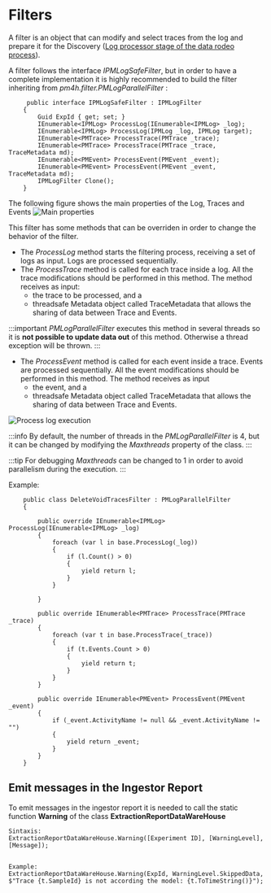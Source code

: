 ﻿---
sidebar_position: 4
---

# Filters

A filter is an object that can modify and select traces from the log and prepare it for the Discovery ([Log processor stage of the data rodeo process](../../../overview/phases/research/data-rodeo.md#data-rodeo-process)).

A filter follows the interface *IPMLogSafeFilter*, but in order to have a complete implementation it is highly recommended to build the filter inheriting from *pm4h.filter.PMLogParallelFilter* :

```
     public interface IPMLogSafeFilter : IPMLogFilter
    {
        Guid ExpId { get; set; }
        IEnumerable<IPMLog> ProcessLog(IEnumerable<IPMLog> _log);
        IEnumerable<IPMLog> ProcessLog(IPMLog _log, IPMLog target);
        IEnumerable<PMTrace> ProcessTrace(PMTrace _trace);
        IEnumerable<PMTrace> ProcessTrace(PMTrace _trace, TraceMetadata md);
        IEnumerable<PMEvent> ProcessEvent(PMEvent _event);
        IEnumerable<PMEvent> ProcessEvent(PMEvent _event, TraceMetadata md);
        IPMLogFilter Clone();
    }
```

The following figure shows the main properties of the Log, Traces and Events
![Main properties](/img/main-properties.png "Main properties")

This filter has some methods that can be overriden in order to change the behavior of the filter. 

- The *ProcessLog* method starts the filtering process, receiving a set of logs as input. Logs are processed sequentially.
- The *ProcessTrace* method is called for each trace inside a log. All the trace modifications should be performed in this method. The method receives as input:
    *   the trace to be processed, and a 
    *   threadsafe Metadata object called TraceMetadata that allows the sharing of data between Trace and Events. 

:::important
*PMLogParallelFilter* executes this method in several threads so it is **not possible to update data out** of this method. Otherwise a thread exception will be thrown.
:::

- The *ProcessEvent* method is called for each event inside a trace. Events are processed sequentially. All the event modifications should be performed in this method. The method receives as input 
    * the event, and a 
    * threadsafe Metadata object called TraceMetadata that allows the sharing of data between Trace and Events.

![Process log execution](/img/process-log-execution.png "Process log execution")

:::info
By default, the number of threads in the *PMLogParallelFilter* is 4, but it can be changed by modifying the *Maxthreads* property of the class.
:::

:::tip
For debugging *Maxthreads* can be changed to 1 in order to avoid parallelism during the execution.
:::

Example:

```
    public class DeleteVoidTracesFilter : PMLogParallelFilter
    {

        public override IEnumerable<IPMLog> ProcessLog(IEnumerable<IPMLog> _log)
        {
            foreach (var l in base.ProcessLog(_log))
            {
                if (l.Count() > 0)
                {
                    yield return l;
                }
            }

        }

        public override IEnumerable<PMTrace> ProcessTrace(PMTrace _trace)
        {
            foreach (var t in base.ProcessTrace(_trace))
            {
                if (t.Events.Count > 0)
                {
                    yield return t;
                }
            }
        }

        public override IEnumerable<PMEvent> ProcessEvent(PMEvent _event)
        {
            if (_event.ActivityName != null && _event.ActivityName != "")
            {
                yield return _event;
            }
        }
    }
```

## Emit messages in the Ingestor Report 

To emit messages in the ingestor report it is needed to call the static function **Warning** of the class **ExtractionReportDataWareHouse**


```
Sintaxis:
ExtractionReportDataWareHouse.Warning([Experiment ID], [WarningLevel], [Message]);


Example:
ExtractionReportDataWareHouse.Warning(ExpId, WarningLevel.SkippedData, $"Trace {t.SampleId} is not according the model: {t.ToTimeString()}");
```
